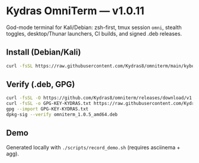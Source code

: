 # Kydras OmniTerm — v1.0.11

God-mode terminal for Kali/Debian: zsh-first, tmux session `omni`, stealth toggles, desktop/Thunar launchers, CI builds, and signed .deb releases.

## Install (Debian/Kali)
```bash
curl -fsSL https://raw.githubusercontent.com/Kydras8/omniterm/main/kyboost | zsh
```

## Verify (.deb, GPG)
```bash
curl -fsSL -O https://github.com/Kydras8/omniterm/releases/download/v1.0.9/omniterm_1.0.5_amd64.deb
curl -fsSL -o GPG-KEY-KYDRAS.txt https://raw.githubusercontent.com/Kydras8/omniterm/main/GPG-KEY-KYDRAS.txt
gpg --import GPG-KEY-KYDRAS.txt
dpkg-sig --verify omniterm_1.0.5_amd64.deb
```

## Demo
Generated locally with `./scripts/record_demo.sh` (requires asciinema + agg).
